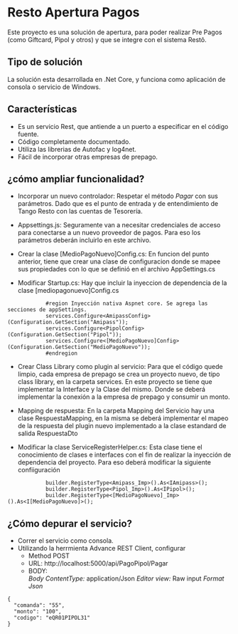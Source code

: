# Resto Apertura Pagos
Este proyecto es una solución de apertura, para poder realizar Pre Pagos (como Giftcard, Pipol y otros) y que se integre con el sistema Restô.

## Tipo de solución
La solución esta desarrollada en .Net Core, y funciona como aplicación de consola o servicio de Windows.

## Características
- Es un servicio Rest, que antiende a un puerto a especificar en el código fuente.
- Código completamente documentado.
- Utiliza las librerias de Autofac y log4net.
- Fácil de incorporar otras empresas de prepago.

## ¿cómo ampliar funcionalidad?
- Incorporar un nuevo controlador: Respetar el método *Pagar* con sus parámetros. Dado que es el punto de entrada y de entendimiento de Tango Resto con las cuentas de Tesorería.
 
- Appsettings.js: Seguramente van a necesitar credenciales de acceso para conectarse a un nuevo proveedor de pagos. Para eso los parámetros deberán incluirlo en este archivo.

- Crear la clase [MedioPagoNuevo]Config.cs: En funcion del punto anterior, tiene que crear una clase de configuracion donde se mapee sus  propiedades con lo que se definió en el archivo AppSettings.cs

- Modificar Startup.cs: Hay que incluir la inyeccion de dependencia de la clase [mediopagonuevo]Config.cs 

```
            #region Inyección nativa Aspnet core. Se agrega las secciones de appSettings.
            services.Configure<AmipassConfig>(Configuration.GetSection("Amipass"));
            services.Configure<PipolConfig>(Configuration.GetSection("Pipol"));
            services.Configure<[MedioPagoNuevo]Config>(Configuration.GetSection("MedioPagoNuevo"));
            #endregion
```

- Crear Class Library como plugin al servicio: Para que el código quede limpio, cada empresa de prepago se crea un proyecto nuevo, de tipo class library, en la carpeta services. En este proyecto se tiene que implementar la Interface y la Clase del mismo. Donde se deberá implementar la conexión a la empresa de prepago y consumir un monto.

- Mapping de respuesta: En la carpeta Mapping del Servicio hay una clase RespuestaMapping, en la misma se deberá implementar el mapeo de la respuesta del plugin nuevo implementado a la clase estandard de salida RespuestaDto

- Modificar la clase ServiceRegisterHelper.cs: Esta clase tiene el conocimiento de clases e interfaces con el fin de realizar la inyección de dependencia del proyecto. Para eso deberá modificar la siguiente confiiguración

```
            builder.RegisterType<Amipass_Imp>().As<IAmipass>();
            builder.RegisterType<Pipol_Imp>().As<IPipol>();
            builder.RegisterType<[MedioPagoNuevo]_Imp>().As<I[MedioPagoNuevo]>();
```

## ¿Cómo depurar el servicio?
- Correr el servicio como consola.
- Utilizando la herrmienta Advance REST Client, configurar
  - Method POST
  - URL: http://localhost:5000/api/PagoPipol/Pagar
  - BODY:  
    *Body ContentType:* application/Json
    *Editor view:* Raw input
    *Format Json*
```
{
  "comanda": "55",
  "monto": "100",
  "codigo": "eQR01PIPOL31"
}
```
   
    
  
  
  
